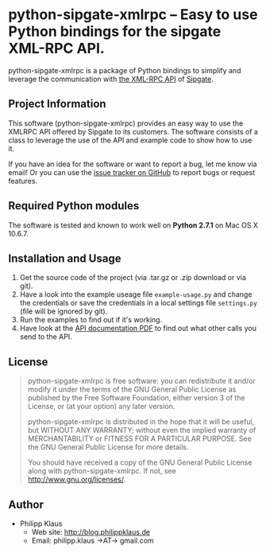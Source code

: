 # python-sipgate-xmlrpc – Easy to use Python bindings for the sipgate XML-RPC API.

python-sipgate-xmlrpc is a package of Python bindings to simplify and leverage the communication with [the XML-RPC API][] of [Sipgate][].

## Project Information

This software (python-sipgate-xmlrpc) provides an easy way to use the XMLRPC API
offered by Sipgate to its customers. The software consists of a class to leverage
the use of the API and example code to show how to use it.

If you have an idea for the software or want to report a bug, let me know via email!
Or you can use the [issue tracker on GitHub][] to report bugs or request features.

## Required Python modules

The software is tested and known to work well on **Python 2.7.1** on Mac OS X 10.6.7.
<!--
It should, however, work on any operating system that supports python.
I also tested it on **Python 3.2** after converting the files using `2to3-3.2 -w -n *.py`. All examples were tested afterwards and found to be functional. 
Python modules used in this software include the standard modules time, xmlrpclib, hashlib, ConfigParser and sys.
-->

## Installation and Usage

1. Get the source code of the project (via .tar.gz or .zip download or via git).
2. Have a look into the example useage file `example-usage.py` and change the credentials
   or save the credentials in a local settings file `settings.py` (file will be ignored by git).
3. Run the examples to find out if it's working.
4. Have look at the [API documentation PDF][the XML-RPC API] to find out what other calls you send to the API.

<!--
Please refer to my blog post, where I presented the class:
<http://blog.philippklaus.de/... yet to come>
for more information on this class and how you can use it.
-->

## License

> python-sipgate-xmlrpc is free software: you can redistribute it and/or modify
> it under the terms of the GNU General Public License as published by
> the Free Software Foundation, either version 3 of the License, or
> (at your option) any later version.
> 
> python-sipgate-xmlrpc is distributed in the hope that it will be useful,
> but WITHOUT ANY WARRANTY; without even the implied warranty of
> MERCHANTABILITY or FITNESS FOR A PARTICULAR PURPOSE.  See the
> GNU General Public License for more details.
> 
> You should have received a copy of the GNU General Public License
> along with python-sipgate-xmlrpc.  If not, see <http://www.gnu.org/licenses/>.

## Author

* Philipp Klaus
  * Web site: <http://blog.philippklaus.de>
  * Email: philipp.klaus →AT→ gmail.com

[Sipgate]: http://www.sipgate.de
[the XML-RPC API]: http://www.sipgate.de/beta/public/static/downloads/basic/api/sipgate_api_documentation.pdf
[issue tracker on GitHub]: https://github.com/pklaus/python-sipgate-xmlrpc/issues
